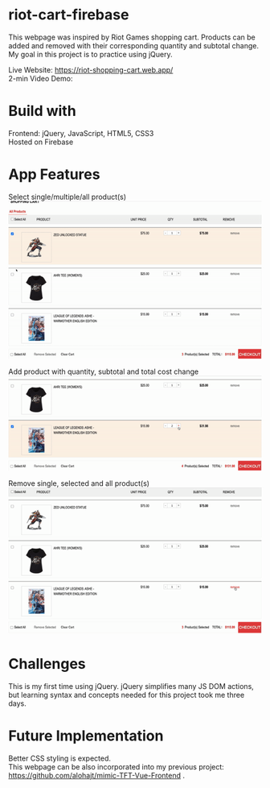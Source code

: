 # riot-cart-firebase
This webpage was inspired by Riot Games shopping cart. Products can be added and removed with their corresponding quantity and subtotal change. My goal in this project is to practice using jQuery.  

Live Website: https://riot-shopping-cart.web.app/  
2-min Video Demo:  

# Build with 
Frontend: jQuery, JavaScript, HTML5, CSS3  
Hosted on Firebase  

# App Features
Select single/multiple/all product(s)  
![gif select](https://github.com/alohajt/riot-cart-firebase/blob/master/images/select.gif?raw=true)  

Add product with quantity, subtotal and total cost change  
![gif add](https://github.com/alohajt/riot-cart-firebase/blob/master/images/add.gif?raw=true)  

Remove single, selected and all product(s)  
![gif remove](https://github.com/alohajt/riot-cart-firebase/blob/master/images/remove.gif?raw=true)  

# Challenges
This is my first time using jQuery. jQuery simplifies many JS DOM actions, but learning syntax and concepts needed for this project took me three days.  

# Future Implementation
Better CSS styling is expected.   
This webpage can be also incorporated into my previous project:  https://github.com/alohajt/mimic-TFT-Vue-Frontend .   
